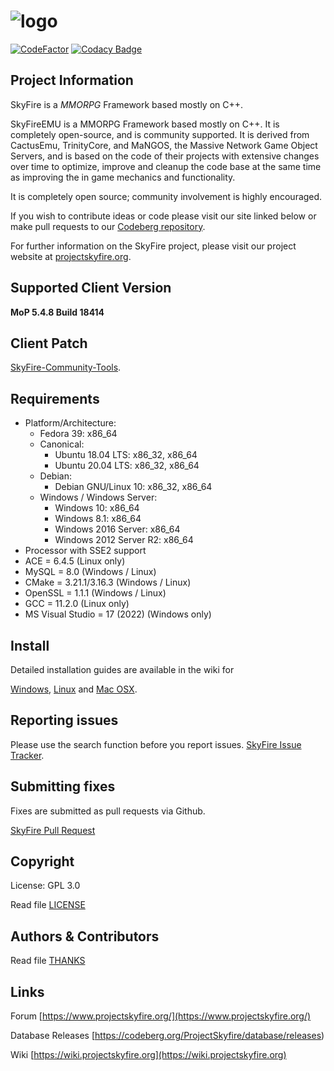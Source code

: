 # ![logo](https://abload.de/img/15_14_skyfire_logoqyj68.png)

[![CodeFactor](https://www.codefactor.io/repository/github/projectskyfire/skyfire_548/badge)](https://www.codefactor.io/repository/github/projectskyfire/skyfire_548)
[![Codacy Badge](https://app.codacy.com/project/badge/Grade/57a11392c3ed42dcae439669e893565f)](https://app.codacy.com/gh/ProjectSkyfire/SkyFire_548/dashboard?utm_source=gh&utm_medium=referral&utm_content=&utm_campaign=Badge_grade)

## Project Information
SkyFire is a *MMORPG* Framework based mostly on C++.

SkyFireEMU is a MMORPG Framework based mostly on C++. It is completely 
open-source, and is community supported. It is derived
from CactusEmu, TrinityCore, and MaNGOS, the Massive Network Game Object Servers, 
and is based on the code of their projects with extensive changes over time to optimize, 
improve and cleanup the code base at the same time as improving the in game mechanics
and functionality.

It is completely open source; community involvement is highly encouraged.

If you wish to contribute ideas or code please visit our site linked below or
make pull requests to our 
[Codeberg repository](https://codeberg.org/ProjectSkyfire/SkyFire_548/pulls).

For further information on the SkyFire project, please visit our project website at 
[projectskyfire.org](http://www.projectskyfire.org).

## Supported Client Version
**MoP 5.4.8 Build 18414**

## Client Patch
[SkyFire-Community-Tools](https://codeberg.org/ProjectSkyfire/Community-Tools).

## Requirements
+ Platform/Architecture:
  + Fedora 39: x86_64
  + Canonical:
    + Ubuntu 18.04 LTS: x86_32, x86_64
    + Ubuntu 20.04 LTS: x86_32, x86_64
  + Debian:
    + Debian GNU/Linux 10: x86_32, x86_64
  + Windows / Windows Server:
    + Windows 10:               x86_64
    + Windows 8.1:              x86_64
    + Windows 2016 Server:      x86_64
    + Windows 2012 Server R2:   x86_64
+ Processor with SSE2 support
+ ACE = 6.4.5  (Linux only)
+ MySQL = 8.0 (Windows / Linux)
+ CMake = 3.21.1/3.16.3 (Windows / Linux)
+ OpenSSL = 1.1.1 (Windows / Linux)
+ GCC = 11.2.0 (Linux only)
+ MS Visual Studio = 17 (2022) (Windows only)

## Install
Detailed installation guides are available in the wiki for

[Windows](https://wiki.projectskyfire.org/index.php?title=Installation_Windows),
[Linux](https://wiki.projectskyfire.org/index.php?title=Installation_(Ubuntu_18.04_LTS)) and
[Mac OSX](https://wiki.projectskyfire.org/index.php?title=Installation_Mac_OS_X).


## Reporting issues
Please use the search function before you report issues.
[SkyFire Issue Tracker](https://codeberg.org/ProjectSkyfire/SkyFire_548/issues).

## Submitting fixes
Fixes are submitted as pull requests via Github.

[SkyFire Pull Request](https://codeberg.org/ProjectSkyfire/SkyFire_548/pulls)

## Copyright
License: GPL 3.0

Read file [LICENSE](LICENSE.md)

## Authors &amp; Contributors
Read file [THANKS](THANKS.md)

## Links
Forum [https://www.projectskyfire.org/](https://www.projectskyfire.org/)

Database Releases [https://codeberg.org/ProjectSkyfire/database/releases)

Wiki [https://wiki.projectskyfire.org](https://wiki.projectskyfire.org)
